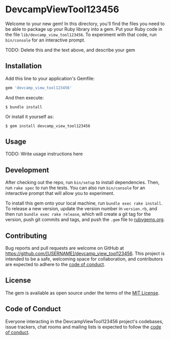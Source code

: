 # DevcampViewTool123456

Welcome to your new gem! In this directory, you'll find the files you need to be able to package up your Ruby library into a gem. Put your Ruby code in the file `lib/devcamp_view_tool123456`. To experiment with that code, run `bin/console` for an interactive prompt.

TODO: Delete this and the text above, and describe your gem

## Installation

Add this line to your application's Gemfile:

```ruby
gem 'devcamp_view_tool123456'
```

And then execute:

    $ bundle install

Or install it yourself as:

    $ gem install devcamp_view_tool123456

## Usage

TODO: Write usage instructions here

## Development

After checking out the repo, run `bin/setup` to install dependencies. Then, run `rake spec` to run the tests. You can also run `bin/console` for an interactive prompt that will allow you to experiment.

To install this gem onto your local machine, run `bundle exec rake install`. To release a new version, update the version number in `version.rb`, and then run `bundle exec rake release`, which will create a git tag for the version, push git commits and tags, and push the `.gem` file to [rubygems.org](https://rubygems.org).

## Contributing

Bug reports and pull requests are welcome on GitHub at https://github.com/[USERNAME]/devcamp_view_tool123456. This project is intended to be a safe, welcoming space for collaboration, and contributors are expected to adhere to the [code of conduct](https://github.com/[USERNAME]/devcamp_view_tool123456/blob/master/CODE_OF_CONDUCT.md).


## License

The gem is available as open source under the terms of the [MIT License](https://opensource.org/licenses/MIT).

## Code of Conduct

Everyone interacting in the DevcampViewTool123456 project's codebases, issue trackers, chat rooms and mailing lists is expected to follow the [code of conduct](https://github.com/[USERNAME]/devcamp_view_tool123456/blob/master/CODE_OF_CONDUCT.md).
